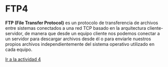 # FTP4

**FTP (File Transfer Protocol)** es un protocolo de transferencia de archivos entre sistemas conectados a una red TCP basado en la arquitectura cliente-servidor, de manera que desde un equipo cliente nos podemos conectar a un servidor para descargar archivos desde él o para enviarle nuestros propios archivos independientemente del sistema operativo utilizado en cada equipo.



[Ir a la actividad 4](./FTP4/ActividadFTP4.md)
